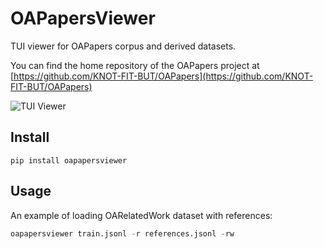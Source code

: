 # OAPapersViewer
TUI viewer for OAPapers corpus and derived datasets.

You can find the home repository of the OAPapers project at [https://github.com/KNOT-FIT-BUT/OAPapers](https://github.com/KNOT-FIT-BUT/OAPapers)

![TUI Viewer](tui_viewer.png)

## Install

    pip install oapapersviewer

## Usage

An example of loading OARelatedWork dataset with references:

```python
oapapersviewer train.jsonl -r references.jsonl -rw
```

